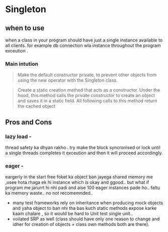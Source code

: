 # Singleton

## when to use
when a class in your program should have just a single instance available to all clients. for example db connection wla instance throughout the program exceution .


### Main intution 


> Make the default constructor private, to prevent other objects from using the new operator with the Singleton class.

> Create a static creation method that acts as a constructor. Under the hood, this method calls the private constructor to create an object and saves it in a static field. All following calls to this method return the cached object

## Pros and Cons

### lazy load -
thread safety ka dhyan rakho . try make the block syncronised or lock until a single threads completes it exceution and then it will proceed accordingly.

### eager - 
eargerly in the start free foket ka object ban jayega shared memory me ,usee hota rhaga ek hi instance which is okay and ggood.. but what if program me jarurrt hi nhi padi and aise 100 eager instances pade ho.. faltu ka memory waste.. no not recomemnded.. 


- many test frameworks rely on inheritance when producing mock objects and yaha object to ban nhi tha bas kuch static methods expose karke kaam chalare , so it would be hard to Unit test single unit..
- voilated SRP as well (class should have only one reason to change and idher for creation of objects + class own methods both are there).
